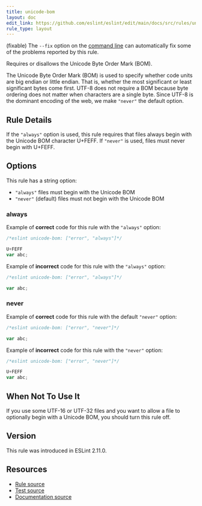 ```yaml
---
title: unicode-bom
layout: doc
edit_link: https://github.com/eslint/eslint/edit/main/docs/src/rules/unicode-bom.md
rule_type: layout
---
```




(fixable) The `--fix` option on the [command line](../user-guide/command-line-interface#fixing-problems) can automatically fix some of the problems reported by this rule.

Requires or disallows the Unicode Byte Order Mark (BOM).

The Unicode Byte Order Mark (BOM) is used to specify whether code units are big
endian or little endian. That is, whether the most significant or least
significant bytes come first. UTF-8 does not require a BOM because byte ordering
does not matter when characters are a single byte. Since UTF-8 is the dominant
encoding of the web, we make `"never"` the default option.

## Rule Details

If the `"always"` option is used, this rule requires that files always begin
with the Unicode BOM character U+FEFF. If `"never"` is used, files must never
begin with U+FEFF.

## Options

This rule has a string option:

* `"always"` files must begin with the Unicode BOM
* `"never"` (default) files must not begin with the Unicode BOM

### always

Example of **correct** code for this rule with the `"always"` option:

```js
/*eslint unicode-bom: ["error", "always"]*/

U+FEFF
var abc;
```

Example of **incorrect** code for this rule with the `"always"` option:

```js
/*eslint unicode-bom: ["error", "always"]*/

var abc;
```

### never

Example of **correct** code for this rule with the default `"never"` option:

```js
/*eslint unicode-bom: ["error", "never"]*/

var abc;
```

Example of **incorrect** code for this rule with the `"never"` option:

```js
/*eslint unicode-bom: ["error", "never"]*/

U+FEFF
var abc;
```

## When Not To Use It

If you use some UTF-16 or UTF-32 files and you want to allow a file to
optionally begin with a Unicode BOM, you should turn this rule off.

## Version

This rule was introduced in ESLint 2.11.0.

## Resources

* [Rule source](https://github.com/eslint/eslint/tree/HEAD/lib/rules/unicode-bom.js)
* [Test source](https://github.com/eslint/eslint/tree/HEAD/tests/lib/rules/unicode-bom.js)
* [Documentation source](https://github.com/eslint/eslint/tree/HEAD/docs/src/rules/unicode-bom.md)
